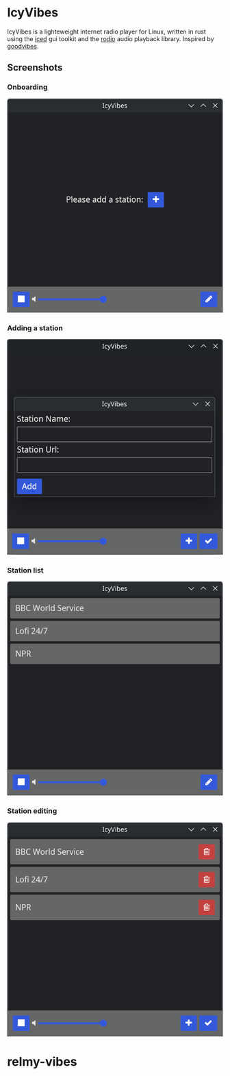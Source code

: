 # IcyVibes
IcyVibes is a lighteweight internet radio player for Linux, written in rust using the [iced](https://iced.rs/) gui toolkit and the [rodio](https://github.com/RustAudio/rodio) audio playback library. Inspired by [goodvibes](https://gitlab.com/goodvibes/goodvibes).

## Screenshots
### Onboarding
![IcyVibes Onboarding](/repoassets/firststart.png?raw=true)
### Adding a station
![IcyVibes adding a station](/repoassets/addstation.png?raw=true)
### Station list
![IcyVibes station list](/repoassets/stationlist.png?raw=true)
### Station editing
![IcyVibes station list](/repoassets/stationedit.png?raw=true)
# relmy-vibes
